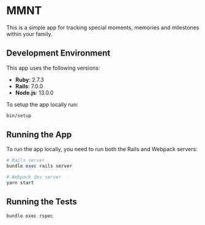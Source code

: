 # MMNT

This is a simple app for tracking special moments, memories
and milestones within your family.

## Development Environment
This app uses the following versions:
- **Ruby**: 2.7.3
- **Rails**: 7.0.0
- **Node.js**: 13.0.0

To setup the app locally run:
```rb
bin/setup
```

## Running the App

To run the app locally, you need to run both the Rails and Webpack servers:

```rb
# Rails server
bundle exec rails server
```

```rb
# Webpack dev server
yarn start
```

## Running the Tests

```
bundle exec rspec
```
